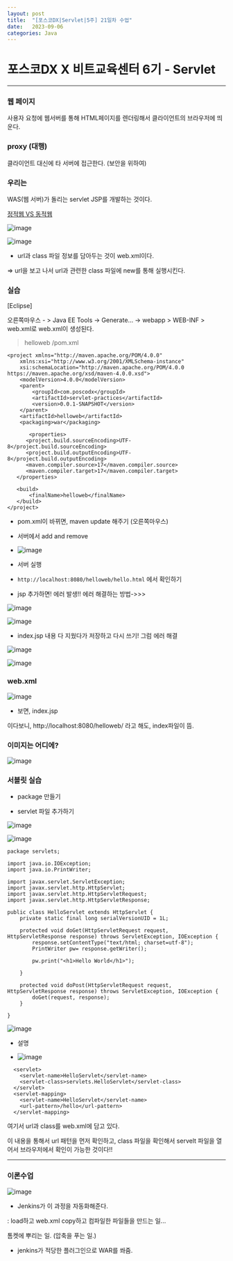 ```yaml
---
layout: post
title:  "[포스코DX|Servlet|5주] 21일차 수업"
date:   2023-09-06
categories: Java
---
```


# 포스코DX X 비트교육센터 6기 - Servlet

---

### 웹 페이지

사용자 요청에 웹서버를 통해 HTML페이지를 렌더링해서 클라이언트의 브라우저에 띄운다.

### proxy (대행)

클라이언트 대신에 타 서버에 접근한다. (보안을 위하여)

### 우리는

WAS(웹 서버)가 돌리는 servlet JSP를 개발하는 것이다.

[정적웹 VS 동적웹](https://velog.io/@dyunge_100/WEB-%EC%A0%95%EC%A0%81-%EC%9B%B9-%ED%8E%98%EC%9D%B4%EC%A7%80%EC%99%80-%EB%8F%99%EC%A0%81-%EC%9B%B9-%ED%8E%98%EC%9D%B4%EC%A7%80)

![image](https://github.com/talkingOrange/talkingOrange.github.io/assets/88815795/a02df406-2cb7-4518-8f54-6365dcf522ae)

![image](https://github.com/talkingOrange/talkingOrange.github.io/assets/88815795/aa2ca9b2-2e4c-4e0b-89f0-027d29609df5)


- url과 class 파일 정보를 담아두는 것이 web.xml이다. 

=> url을 보고 나서 url과 관련한 class 파일에 new를 통해 실행시킨다.


### 실습

[Eclipse] 

오른쪽마우스 - > Java EE Tools -> Generate... -> webapp > WEB-INF > web.xml로 web.xml이 생성된다.

> helloweb /pom.xml

```
<project xmlns="http://maven.apache.org/POM/4.0.0"
	xmlns:xsi="http://www.w3.org/2001/XMLSchema-instance"
	xsi:schemaLocation="http://maven.apache.org/POM/4.0.0 https://maven.apache.org/xsd/maven-4.0.0.xsd">
	<modelVersion>4.0.0</modelVersion>
	<parent>
		<groupId>com.poscodx</groupId>
		<artifactId>servlet-practices</artifactId>
		<version>0.0.1-SNAPSHOT</version>
	</parent>
	<artifactId>helloweb</artifactId>
	<packaging>war</packaging>
  
       <properties>
      <project.build.sourceEncoding>UTF-8</project.build.sourceEncoding>
      <project.build.outputEncoding>UTF-8</project.build.outputEncoding>
      <maven.compiler.source>17</maven.compiler.source>
      <maven.compiler.target>17</maven.compiler.target>
   </properties>
   
   <build>
	   <finalName>helloweb</finalName>
   </build>
</project>
```


- pom.xml이 바뀌면, maven update 해주기 (오른쪽마우스)

- 서버에서 add and remove

- ![image](https://github.com/talkingOrange/talkingOrange.github.io/assets/88815795/d306e086-e628-4f6d-b16d-5144ee59f770)


- 서버 실행

- `http://localhost:8080/helloweb/hello.html` 에서 확인하기



- jsp 추가하면! 에러 발생!! 에러 해결하는 방법->>>

![image](https://github.com/talkingOrange/talkingOrange.github.io/assets/88815795/151e632c-f078-4bf3-8467-91247a536d5a)

![image](https://github.com/talkingOrange/talkingOrange.github.io/assets/88815795/566657e6-8b40-4ed4-be71-82fa1ad75ee5)


- index.jsp 내용 다 지웠다가 저장하고 다시 쓰기! 그럼 에러 해결

![image](https://github.com/talkingOrange/talkingOrange.github.io/assets/88815795/537f0ec4-fc3d-4485-80b8-13829e708df6)


![image](https://github.com/talkingOrange/talkingOrange.github.io/assets/88815795/01815a47-ea8e-4d2e-8789-4560cd45648f)



### web.xml

![image](https://github.com/talkingOrange/talkingOrange.github.io/assets/88815795/4888b92c-1152-42a9-9dba-d9bb48c52748)


- 보면,  <welcome-file>index.jsp</welcome-file>

이다보니, http://localhost:8080/helloweb/ 라고 해도, index파일이 뜸.

### 이미지는 어디에?
![image](https://github.com/talkingOrange/talkingOrange.github.io/assets/88815795/aef153e6-b218-4e3b-b368-c5be14f80b62)



### 서블릿 실습

- package 만들기

- servlet 파일 추가하기

![image](https://github.com/talkingOrange/talkingOrange.github.io/assets/88815795/ea24c0f8-3962-4908-852b-08eca175357c)


![image](https://github.com/talkingOrange/talkingOrange.github.io/assets/88815795/2ebfc2de-8a99-4ec0-8e60-bc88f580e675)


```
package servlets;

import java.io.IOException;
import java.io.PrintWriter;

import javax.servlet.ServletException;
import javax.servlet.http.HttpServlet;
import javax.servlet.http.HttpServletRequest;
import javax.servlet.http.HttpServletResponse;

public class HelloServlet extends HttpServlet {
	private static final long serialVersionUID = 1L;

	protected void doGet(HttpServletRequest request, HttpServletResponse response) throws ServletException, IOException {
		response.setContentType("text/html; charset=utf-8");
		PrintWriter pw= response.getWriter();
		
		pw.print("<h1>Hello World</h1>");
		
	}

	protected void doPost(HttpServletRequest request, HttpServletResponse response) throws ServletException, IOException {
		doGet(request, response);
	}

}

```




![image](https://github.com/talkingOrange/talkingOrange.github.io/assets/88815795/6da81822-9e2d-4cf7-9b4f-5f7255ee305a)



- 설명

- ![image](https://github.com/talkingOrange/talkingOrange.github.io/assets/88815795/d3385d4c-d033-416d-b536-96e50874a18d)


```
  <servlet>
    <servlet-name>HelloServlet</servlet-name>
    <servlet-class>servlets.HelloServlet</servlet-class>
  </servlet>
  <servlet-mapping>
    <servlet-name>HelloServlet</servlet-name>
    <url-pattern>/hello</url-pattern>
  </servlet-mapping>
```

여기서 url과 class를 web.xml에 담고 있다.

이 내용을 통해서 url 패턴을 먼저 확인하고, class 파일을 확인해서 servelt 파일을 열어서 브라우저에서 확인이 가능한 것이다!!

---

### 이론수업

![image](https://github.com/talkingOrange/talkingOrange.github.io/assets/88815795/96c0de5f-4c54-4f19-b6a7-a732a2f1a830)

- Jenkins가 이 과정을 자동화해준다.

: load하고 web.xml copy하고 컴파일한 파일들을 만드는 일...

톰켓에 뿌리는 일. (압축을 푸는 일.)

- jenkins가 적당한 플러그인으로 WAR를 쏴줌.

